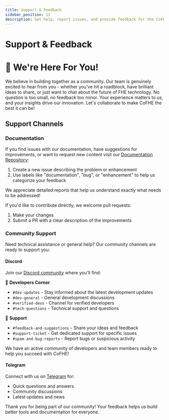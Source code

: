 ```yaml
---
title: Support & Feedback
sidebar_position: 11
description: Get help, report issues, and provide feedback for the CoFHE project
---
```


# Support & Feedback

# 💬 We're Here For You!

We believe in building together as a community. Our team is genuinely excited to hear from you - whether you've hit a roadblock, have brilliant ideas to share, or just want to chat about the future of FHE technology. No question is too small, no feedback too minor. Your experience matters to us, and your insights drive our innovation. Let's collaborate to make CoFHE the best it can be!

## Support Channels

### Documentation

If you find issues with our documentation, have suggestions for improvements, or want to request new content visit our [Documentation Repository](https://github.com/FhenixProtocol/cofhe-docs/issues):

1. Create a new issue describing the problem or enhancement
2. Use labels like "documentation", "bug", or "enhancement" to help us categorize your feedback

We appreciate detailed reports that help us understand exactly what needs to be addressed!

If you'd like to contribute directly, we welcome pull requests:
1. Make your changes
2. Submit a PR with a clear description of the improvements


### Community Support

Need technical assistance or general help? Our community channels are ready to support you:

#### Discord
Join our [Discord community](https://discord.gg/FuVgxrvJMY) where you'll find:

🔧 **Developers Corner**
- `#dev-updates` - Stay informed about the latest development updates
- `#dev-general` - General development discussions
- `#verified-devs` - Channel for verified developers
- `#tech-questions` - Technical support and questions

🎫 **Support**
- `#feedback-and-suggestions` - Share your ideas and feedback
- `#support-ticket` - Get dedicated support for specific issues
- `#spam-and-bug-reports` - Report bugs or suspicious activity

We have an active community of developers and team members ready to help you succeed with CoFHE!

#### Telegram
Connect with us on [Telegram](https://t.me/fhenix) for:
- Quick questions and answers
- Community discussions
- Latest updates and news

Thank you for being part of our community! Your feedback helps us build better tools and documentation for everyone.